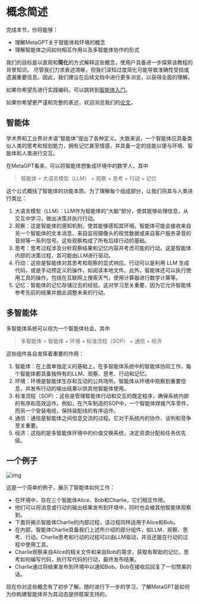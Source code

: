 # 概念简述

完成本节，你将能够：

- 理解MetaGPT关于智能体和环境的概念
- 理解智能体之间如何相互作用以及多智能体协作的形式

我们的目标是以直观和<b>简化</b>的方式解释这些概念，使用户具备进一步探索该教程的背景知识。
尽管我们力求表述清晰，但我们深知过度简化可能导致准确性受损或遗漏重要信息。因此，我们建议在后续文档中进行更多浏览，以获得全面的理解。

如果你希望先进行实践编码，可以跳转到[智能体入门](agent_101)。

如果你希望更严谨和完整的表述，欢迎浏览我们的[论文](https://arxiv.org/abs/2308.00352)。

## 智能体

学术界和工业界对术语“智能体”提出了各种定义。大致来说，一个智能体应具备类似人类的思考和规划能力，拥有记忆甚至情感，并具备一定的技能以便与环境、智能体和人类进行交互。

在MetaGPT看来，可以将智能体想象成环境中的数字人，其中

> 智能体 = 大语言模型（LLM） + 观察 + 思考 + 行动 + 记忆

这个公式概括了智能体的功能本质。为了理解每个组成部分，让我们将其与人类进行类比：

1. 大语言模型（LLM）：LLM作为智能体的“大脑”部分，使其能够处理信息，从交互中学习，做出决策并执行行动。
2. 观察：这是智能体的感知机制，使其能够感知其环境。智能体可能会接收来自另一个智能体的文本消息、来自监视摄像头的视觉数据或来自客户服务录音的音频等一系列信号。这些观察构成了所有后续行动的基础。
3. 思考：思考过程涉及分析观察结果和记忆内容并考虑可能的行动。这是智能体内部的决策过程，其可能由LLM进行驱动。
4. 行动：这些是智能体对其思考和观察的显式响应。行动可以是利用 LLM 生成代码，或是手动预定义的操作，如阅读本地文件。此外，智能体还可以执行使用工具的操作，包括在互联网上搜索天气，使用计算器进行数学计算等。
5. 记忆：智能体的记忆存储过去的经验。这对学习至关重要，因为它允许智能体参考先前的结果并据此调整未来的行动。

## 多智能体

多智能体系统可以视为一个智能体社会，其中

> 多智能体 = 智能体 + 环境 + 标准流程（SOP） + 通信 + 经济

这些组件各自发挥着重要的作用：

1. 智能体：在上面单独定义的基础上，在多智能体系统中的智能体协同工作，每个智能体都具备独特有的LLM、观察、思考、行动和记忆。
2. 环境：环境是智能体生存和互动的公共场所。智能体从环境中观察到重要信息，并发布行动的输出结果以供其他智能体使用。
3. 标准流程（SOP）：这些是管理智能体行动和交互的既定程序，确保系统内部的有序和高效运作。例如，在汽车制造的SOP中，一个智能体焊接汽车零件，而另一个安装电缆，保持装配线的有序运作。
4. 通信：通信是智能体之间信息交流的过程。它对于系统内的协作、谈判和竞争至关重要。
5. 经济：这指的是多智能体环境中的价值交换系统，决定资源分配和任务优先级。

## 一个例子

![img](/image/guide/tutorials/concepts_example.png)

这是一个简单的例子，展示了智能体如何工作：

- 在环境中，存在三个智能体Alice、Bob和Charlie，它们相互作用。
- 他们可以将消息或行动的输出结果发布到环境中，同时也会被其他智能体观察到。
- 下面将揭示智能体Charlie的内部过程，该过程同样适用于Alice和Bob。
- 在内部，智能体Charlie具备我们上述所介绍的部分组件，如LLM、观察、思考、行动。Charlie思考和行动的过程可以由LLM驱动，并且还能在行动的过程中使用工具。
- Charlie观察来自Alice的相关文件和来自Bob的需求，获取有帮助的记忆，思考如何编写代码，执行写代码的行动，最终发布结果。
- Charlie通过将结果发布到环境中以通知Bob。Bob在接收后回复了一句赞美的话。

现在你对这些概念有了初步了解。随时进行下一步的学习，了解MetaGPT是如何为你构建智能体并为其动态提供框架支持的。
